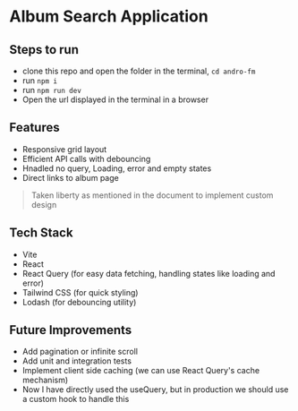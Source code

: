 # Album Search Application

## Steps to run
- clone this repo and open the folder in the terminal, `cd andro-fm`
- run `npm i`
- run `npm run dev`
- Open the url displayed in the terminal in a browser

## Features
- Responsive grid layout
- Efficient API calls with debouncing
- Hnadled no query, Loading, error and empty states
- Direct links to album page

> Taken liberty as mentioned in the document to implement custom design

## Tech Stack
- Vite
- React
- React Query (for easy data fetching, handling states like loading and error)
- Tailwind CSS (for quick styling)
- Lodash (for debouncing utility)

## Future Improvements
- Add pagination or infinite scroll
- Add unit and integration tests
- Implement client side caching (we can use React Query's cache mechanism)
- Now I have directly used the useQuery, but in production we should use a custom hook to handle this
